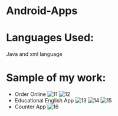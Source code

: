 # Android-Apps
# Languages Used:
Java and xml language
# Sample of my work:
- Order Online
![11](https://user-images.githubusercontent.com/48783969/62403982-bb639480-b599-11e9-8822-6ce4e445ec47.png)
![12](https://user-images.githubusercontent.com/48783969/62403983-bb639480-b599-11e9-94eb-cbbf8800c876.png)
- Educational English App
![13](https://user-images.githubusercontent.com/48783969/62403984-bbfc2b00-b599-11e9-8234-02e60ca17c2d.png)
![14](https://user-images.githubusercontent.com/48783969/62403986-bbfc2b00-b599-11e9-952f-2e0f6c308bdc.png)
![15](https://user-images.githubusercontent.com/48783969/62403987-bbfc2b00-b599-11e9-8cd4-6e9432aa2691.png)
- Counter App
![16](https://user-images.githubusercontent.com/48783969/62403988-bc94c180-b599-11e9-9467-32b2efcfb8e3.png)
